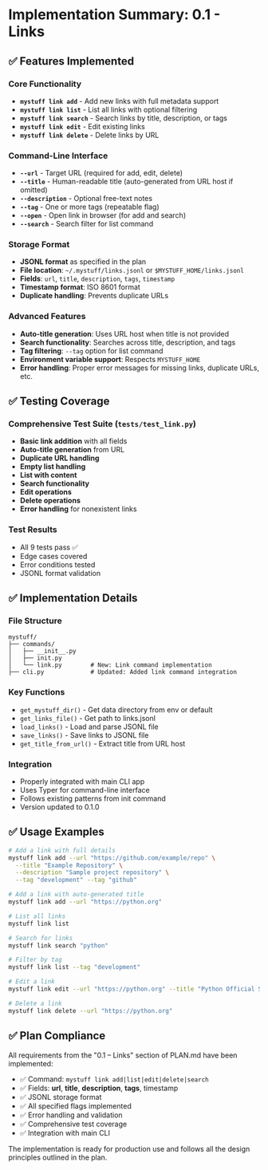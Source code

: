 # Implementation Summary: 0.1 - Links

## ✅ **Features Implemented**

### Core Functionality

- **`mystuff link add`** - Add new links with full metadata support
- **`mystuff link list`** - List all links with optional filtering
- **`mystuff link search`** - Search links by title, description, or tags
- **`mystuff link edit`** - Edit existing links
- **`mystuff link delete`** - Delete links by URL

### Command-Line Interface

- **`--url`** - Target URL (required for add, edit, delete)
- **`--title`** - Human-readable title (auto-generated from URL host if omitted)
- **`--description`** - Optional free-text notes
- **`--tag`** - One or more tags (repeatable flag)
- **`--open`** - Open link in browser (for add and search)
- **`--search`** - Search filter for list command

### Storage Format

- **JSONL format** as specified in the plan
- **File location**: `~/.mystuff/links.jsonl` or `$MYSTUFF_HOME/links.jsonl`
- **Fields**: `url`, `title`, `description`, `tags`, `timestamp`
- **Timestamp format**: ISO 8601 format
- **Duplicate handling**: Prevents duplicate URLs

### Advanced Features

- **Auto-title generation**: Uses URL host when title is not provided
- **Search functionality**: Searches across title, description, and tags
- **Tag filtering**: `--tag` option for list command
- **Environment variable support**: Respects `MYSTUFF_HOME`
- **Error handling**: Proper error messages for missing links, duplicate URLs, etc.

## ✅ **Testing Coverage**

### Comprehensive Test Suite (`tests/test_link.py`)

- **Basic link addition** with all fields
- **Auto-title generation** from URL
- **Duplicate URL handling**
- **Empty list handling**
- **List with content**
- **Search functionality**
- **Edit operations**
- **Delete operations**
- **Error handling** for nonexistent links

### Test Results

- All 9 tests pass ✅
- Edge cases covered
- Error conditions tested
- JSONL format validation

## ✅ **Implementation Details**

### File Structure

```
mystuff/
├── commands/
│   ├── __init__.py
│   ├── init.py
│   └── link.py        # New: Link command implementation
├── cli.py             # Updated: Added link command integration
```

### Key Functions

- `get_mystuff_dir()` - Get data directory from env or default
- `get_links_file()` - Get path to links.jsonl
- `load_links()` - Load and parse JSONL file
- `save_links()` - Save links to JSONL file
- `get_title_from_url()` - Extract title from URL host

### Integration

- Properly integrated with main CLI app
- Uses Typer for command-line interface
- Follows existing patterns from init command
- Version updated to 0.1.0

## ✅ **Usage Examples**

```bash
# Add a link with full details
mystuff link add --url "https://github.com/example/repo" \
  --title "Example Repository" \
  --description "Sample project repository" \
  --tag "development" --tag "github"

# Add a link with auto-generated title
mystuff link add --url "https://python.org"

# List all links
mystuff link list

# Search for links
mystuff link search "python"

# Filter by tag
mystuff link list --tag "development"

# Edit a link
mystuff link edit --url "https://python.org" --title "Python Official Site"

# Delete a link
mystuff link delete --url "https://python.org"
```

## ✅ **Plan Compliance**

All requirements from the "0.1 – Links" section of PLAN.md have been implemented:

- ✅ Command: `mystuff link add|list|edit|delete|search`
- ✅ Fields: **url**, **title**, **description**, **tags**, timestamp
- ✅ JSONL storage format
- ✅ All specified flags implemented
- ✅ Error handling and validation
- ✅ Comprehensive test coverage
- ✅ Integration with main CLI

The implementation is ready for production use and follows all the design principles outlined in the plan.

